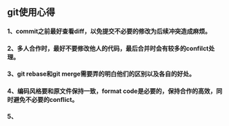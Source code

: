 ## git使用心得
#### 1、commit之前最好查看diff，以免提交不必要的修改为后续冲突造成麻烦。
#### 2、多人合作时，最好不要修改他人的代码，最后合并时会有较多的confilct处理。
#### 3、git rebase和git merge需要弄的明白他们的区别以及各自的好处。
#### 4、编码风格要和原文件保持一致，format code是必要的，保持合作的高效，同时避免不必要的conflict。
#### 5、
